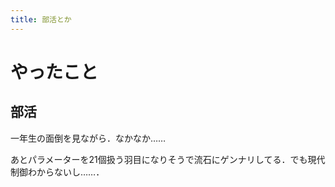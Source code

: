 ```yaml
---
title: 部活とか
---
```


# やったこと

## 部活

一年生の面倒を見ながら．なかなか……

あとパラメーターを21個扱う羽目になりそうで流石にゲンナリしてる．でも現代制御わからないし……．
